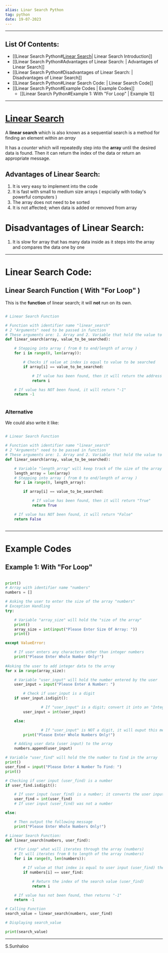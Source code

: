 ```yaml
---
alias: Linar Search Python
tag: python
date: 19-07-2023
---
```


---

## List Of Contents: 

- [[Linear Search Python#[Linear Search](https://en.wikipedia.org/wiki/Linear_search)| Linear Search Introduction]]
- [[Linear Search Python#Advantages of Linear Search: | Advantages of Linear Search]]
- [[Linear Search Python#Disadvantages of Linear Search: | Disadvantages of Linear Search]]
- [[Linear Search Python#Linear Search Code: | Linear Search Code]]
- [[Linear Search Python#Example Codes | Example Codes]]
	- [[Linear Search Python#Example 1: With "For Loop" | Example 1]]

---

# [Linear Search](https://en.wikipedia.org/wiki/Linear_search)

A **linear search** which is also known as a sequential search is a method for finding an element within an *array*

It has a *counter* which will repeatedly step into the **array** until the desired data is found. Then it can return the index of the data or return an appropriate message.

## Advantages of Linear Search:

1. It is very easy to implement into the code
2. It is fast with small to medium size arrays ( espcially with today's powerful computers )
3. The array does not need to be sorted
4. It is not affected; when data is added or removed from array

# Disadvantages of Linear Search:

1. It is slow for array that has many data inside as it steps into the array and compares the data one by one

---

# Linear Search Code:

## Linear Search Function ( With "For Loop" )

This is the **function** of linear search; it will **not** run on its own.

```python

# Linear Search Function

# Function with identifier name "linear_search"
# 2 "Arguments" need to be passed in function
# These arguments are: 1. Array and 2. Variable that hold the value to be searched
def linear_search(array, value_to_be_searched):

	# Stepping into array ( from 0 to end/length of array )
	for i in range(0, len(array)):

		# Checks if value at index is equal to value to be searched
		if array[i] == value_to_be_searched:

			# If value has been found, then it will return the address of the data/value
			return i

	# If value has NOT been found, it will return "-1"
	return -1 
	
```

### Alternative

We could also write it like:

```python

# Linear Search Function

# Function with identifier name "linear_search"
# 2 "Arguments" need to be passed in function
# These arguments are: 1. Array and 2. Variable that hold the value to be searched
def linear_search(array, value_to_be_searched):

	# Variable "length_array" will keep track of the size of the array
	length_array = len(array)
	# Stepping into array ( from 0 to end/length of array )
	for i in range(0, length_array):

		if array[i] == value_to_be_searched:

			# If value has been found, then it will return "True"
			return True 

	# If value has NOT been found, it will return "False"
	return False
	
```

---

# Example Codes

## Example 1: With "For Loop"

```python

print()
# Array with identifier name "numbers"
numbers = []

# Asking the user to enter the size of the array "numbers"
# Exception Handling
try:

    # Variable "array_size" will hold the "size of the array"
    print()
    array_size = int(input("Please Enter Size Of Array: "))
    print()

except ValueError:

    # If user enters any characters other than integer numbers
    print("Please Enter Whole Number Only!")
    
#Asking the user to add integer data to the array
for x in range(array_size):

    # Variable "user_input" will hold the number entered by the user
    user_input = input("Please Enter A Number: ")

		# Check if user_input is a digit
    if user_input.isdigit():

				# If "user_input" is a digit; convert it into an "Integer" value
        user_input = int(user_input)

    else:

				# If "user_input" is NOT a digit, it will ouput this message
        print("Please Enter Whole Numbers Only!")

    # Adding user data (user input) to the array
    numbers.append(user_input)

# Variable "user_find" will hold the the number to find in the array
print()
user_find = input("Please Enter A Number To Find: ")
print()

# Checking if user input (user_find) is a number
if user_find.isdigit():

    # If user input (user_find) is a number; it converts the user input into an integer data
    user_find = int(user_find)    
    # If user input (user_find) was not a number

else:

    # Then output the following message
    print("Please Enter Whole Numbers Only!")

# Linear Search Function:
def linear_search(numbers, user_find):

    #"For Loop" what will iterates through the array (numbers)
    # It will iterates from 0 to length of the array (numbers)
    for i in range(0, len(numbers)):

        # If value at that index is equal to user input (user_find) then
        if numbers[i] == user_find:

            # Return the index of the search value (user_find)
            return i

    # If value has not been found, then returns "-1"
    return -1

# Calling Function
search_value = linear_search(numbers, user_find)

# Displaying search_value

print(search_value)

```

---
S.Sunhaloo
